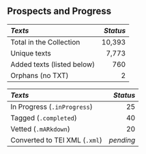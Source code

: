 ## Prospects and Progress

| *Texts* | *Status* |
|:--- | ------:|
| Total in the Collection | 10,393 |
| Unique texts | 7,773 |
| Added texts (listed below) | 760 |
| Orphans (no TXT) | 2 |

| *Texts* | *Status* |
|:--- | ------:|
| In Progress (`.inProgress`) | 25 |
| Tagged (`.completed`) | 40 |
| Vetted (`.mARkdown`) | 20 |
| Converted to TEI XML  (`.xml`) | _pending_ |
